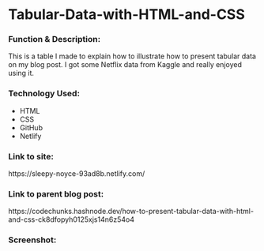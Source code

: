 # Tabular-Data-with-HTML-and-CSS

<h3>Function & Description:</h3>
This is a table I made to explain how to illustrate how to present tabular data on my blog post. I got some Netflix data from Kaggle and really enjoyed using it.


<h3>Technology Used:</h3>

- HTML
- CSS
- GitHub 
- Netlify

<h3>Link to site:</h3>
https://sleepy-noyce-93ad8b.netlify.com/

<h3>Link to parent blog post:</h3>
https://codechunks.hashnode.dev/how-to-present-tabular-data-with-html-and-css-ck8dfopyh0125xjs14n6z54o4

<h3>Screenshot:</h3>




